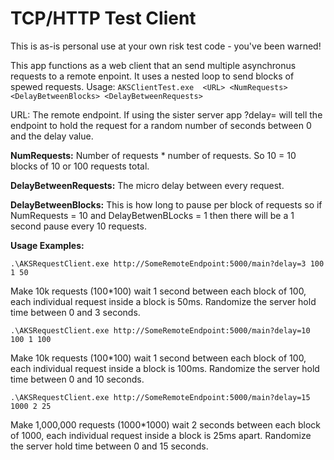 # TCP/HTTP Test Client

This is as-is personal use at your own risk test code - you've been warned!

This app functions as a web client that an send multiple asynchronus requests to a remote enpoint.
It uses a nested loop to send blocks of spewed requests.
Usage: `AKSClientTest.exe  <URL> <NumRequests> <DelayBetweenBlocks> <DelayBetweenRequests>` 
 
URL: The remote endpoint. If using the sister server app ?delay= will tell the endpoint to hold
the request for a random number of seconds between 0 and the delay value.

**NumRequests:** Number of requests * number of requests. So 10 = 10 blocks of 10 or 100 requests total.

**DelayBetweenRequests:** The micro delay between every request.

**DelayBetweenBlocks:** This is how long to pause per block of requests so if NumRequests = 10 and DelayBetwenBLocks = 1
                    then there will be a 1 second pause every 10 requests.

**Usage Examples:**
  
  `.\AKSRequestClient.exe http://SomeRemoteEndpoint:5000/main?delay=3 100 1 50`
  
  Make 10k requests (100*100) wait 1 second between each block of 100, each individual request inside a block is 50ms. 
  Randomize the server hold time between 0 and 3    seconds.
  
  `.\AKSRequestClient.exe http://SomeRemoteEndpoint:5000/main?delay=10 100 1 100`
  
  Make 10k requests (100*100) wait 1 second between each block of 100, each individual request inside a block is 100ms. 
  Randomize the server hold time between 0 and 10  seconds.
  
  `.\AKSRequestClient.exe http://SomeRemoteEndpoint:5000/main?delay=15 1000 2 25`

  Make 1,000,000 requests (1000*1000) wait 2 seconds between each block of 1000, each individual request inside a block is 25ms apart. 
  Randomize the server hold time between 0 and 15 seconds.
